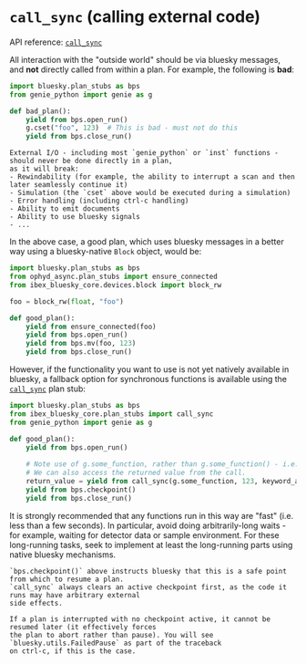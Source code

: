 # `call_sync` (calling external code)

API reference: [`call_sync`](ibex_bluesky_core.plan_stubs.call_sync)

All interaction with the "outside world" should be via bluesky messages, and **not** directly called from
within a plan. For example, the following is **bad**:

```python
import bluesky.plan_stubs as bps
from genie_python import genie as g

def bad_plan():
    yield from bps.open_run()
    g.cset("foo", 123)  # This is bad - must not do this
    yield from bps.close_run()
```

```{danger}
External I/O - including most `genie_python` or `inst` functions -  should never be done directly in a plan,
as it will break:
- Rewindability (for example, the ability to interrupt a scan and then later seamlessly continue it)
- Simulation (the `cset` above would be executed during a simulation)
- Error handling (including ctrl-c handling)
- Ability to emit documents
- Ability to use bluesky signals
- ...
```

In the above case, a good plan, which uses bluesky messages in a better way using 
a bluesky-native `Block` object, would be:

```python
import bluesky.plan_stubs as bps
from ophyd_async.plan_stubs import ensure_connected
from ibex_bluesky_core.devices.block import block_rw

foo = block_rw(float, "foo")

def good_plan():
    yield from ensure_connected(foo)
    yield from bps.open_run()
    yield from bps.mv(foo, 123)
    yield from bps.close_run()
```

However, if the functionality you want to use is not yet natively available in bluesky, a fallback option
for synchronous functions is available using the [`call_sync`](ibex_bluesky_core.plan_stubs.call_sync) plan stub:

```python
import bluesky.plan_stubs as bps
from ibex_bluesky_core.plan_stubs import call_sync
from genie_python import genie as g

def good_plan():
    yield from bps.open_run()
    
    # Note use of g.some_function, rather than g.some_function() - i.e. a function reference
    # We can also access the returned value from the call.
    return_value = yield from call_sync(g.some_function, 123, keyword_argument=456)
    yield from bps.checkpoint()
    yield from bps.close_run()
```

It is strongly recommended that any functions run in this way are "fast" (i.e. less than a few seconds).
In particular, avoid doing arbitrarily-long waits - for example, waiting for detector data
or sample environment. For these long-running tasks, seek to implement at least the long-running parts using 
native bluesky mechanisms.

```{note}
`bps.checkpoint()` above instructs bluesky that this is a safe point from which to resume a plan. 
`call_sync` always clears an active checkpoint first, as the code it runs may have arbitrary external
side effects.

If a plan is interrupted with no checkpoint active, it cannot be resumed later (it effectively forces
the plan to abort rather than pause). You will see `bluesky.utils.FailedPause` as part of the traceback
on ctrl-c, if this is the case.
```
